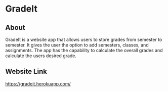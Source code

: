 # GradeIt

## About
GradeIt is a website app that allows users to store grades from semester to semester. It gives the user the option to add semesters, classes, and assignments. The app has the capability to calculate the overall grades and calculate the users desired grade. 

## Website Link
https://gradeit.herokuapp.com/
